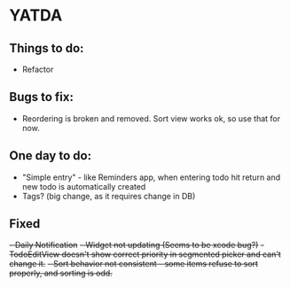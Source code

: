 #  YATDA
## Things to do:
- Refactor

## Bugs to fix:
- Reordering is broken and removed. Sort view works ok, so use that for now.

## One day to do:
- "Simple entry" - like Reminders app, when entering todo hit return and new todo is automatically created
- Tags? (big change, as it requires change in DB)

## Fixed
~~- Daily Notification~~
~~- Widget not updating (Seems to be xcode bug?)~~
~~- TodoEditView doesn't show correct priority in segmented picker and can't change it.~~
~~- Sort behavior not consistent - some items refuse to sort properly, and sorting is odd.~~

